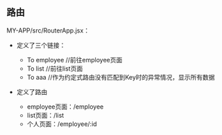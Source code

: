## 路由



MY-APP/src/RouterApp.jsx：

- 定义了三个链接：
  - To employee	//前往employee页面
  - To list	//前往list页面
  - To aaa  //作为约定式路由没有匹配到Key时的异常情况，显示所有数据

- 定义了路由
  - employee页面：/employee
  - list页面：/list
  - 个人页面：/employee/:id

